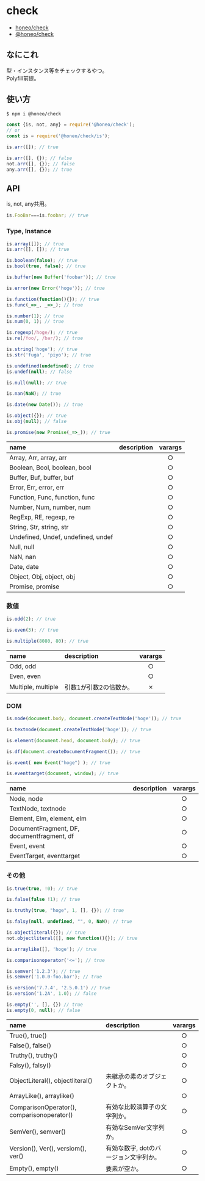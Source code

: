 # check
* [honeo/check](https://github.com/honeo/check)
* [@honeo/check](https://www.npmjs.com/package/@honeo/check)


## なにこれ
型・インスタンス等をチェックするやつ。  
Polyfill前提。


## 使い方
```sh
$ npm i @honeo/check
```
```js
const {is, not, any} = require('@honeo/check');
// or
const is = require('@honeo/check/is');

is.arr([]); // true

is.arr([], {}); // false
not.arr([], {}); // false
any.arr([], {}); // true
```


## API
is, not, any共用。
```js
is.FooBar===is.foobar; // true
```


### Type, Instance
```js
is.array([]); // true
is.arr([], []); // true

is.boolean(false); // true
is.bool(true, false); // true

is.buffer(new Buffer('foobar')); // true

is.error(new Error('hoge')); // true

is.function(function(){}); // true
is.func(_=>_, _=>_); // true

is.number(1); // true
is.num(0, 1); // true

is.regexp(/hoge/); // true
is.re(/foo/, /bar/); // true

is.string('hoge'); // true
is.str('fuga', 'piyo'); // true

is.undefined(undefined); // true
is.undef(null); // false

is.null(null); // true

is.nan(NaN); // true

is.date(new Date()); // true

is.object({}); // true
is.obj(null); // false

is.promise(new Promise(_=>_)); // true
```

| name                               | description | varargs |
|:---------------------------------- |:----------- |:-------:|
| Array, Arr, array, arr             |             |    ○    |
| Boolean, Bool, boolean, bool       |             |    ○    |
| Buffer, Buf, buffer, buf           |             |    ○    |
| Error, Err, error, err             |             |    ○    |
| Function, Func, function, func     |             |    ○    |
| Number, Num, number, num           |             |    ○    |
| RegExp, RE, regexp, re             |             |    ○    |
| String, Str, string, str           |             |    ○    |
| Undefined, Undef, undefined, undef |             |    ○    |
| Null, null                         |             |    ○    |
| NaN, nan                           |             |    ○    |
| Date, date                         |             |    ○    |
| Object, Obj, object, obj           |             |    ○    |
| Promise, promise                   |             |    ○    |




### 数値

```js
is.odd(2); // true

is.even(3); // true

is.multiple(8080, 80); // true
```

| name               | description            | varargs |
|:------------------ |:---------------------- |:-------:|
| Odd, odd           |                        |    ○    |
| Even, even         |                        |    ○    |
| Multiple, multiple | 引数1が引数2の倍数か。 |    ✗    |




### DOM

```js
is.node(document.body, document.createTextNode('hoge')); // true

is.textnode(document.createTextNode('hoge')); // true

is.element(document.head, document.body); // true

is.df(document.createDocumentFragment()); // true

is.event( new Event("hoge") ); // true

is.eventtarget(document, window); // true
```

| name                                       | description | varargs |
|:------------------------------------------ |:----------- |:-------:|
| Node, node                                 |             |    ○    |
| TextNode, textnode                         |             |    ○    |
| Element, Elm, element, elm                 |             |    ○    |
| DocumentFragment, DF, documentfragment, df |             |    ○    |
| Event, event                               |             |    ○    |
| EventTarget, eventtarget                   |             |    ○    |


### その他

```js
is.true(true, !0); // true

is.false(false !1); // true

is.truthy(true, "hoge", 1, [], {}); // true

is.falsy(null, undefined, "", 0, NaN); // true

is.objectliteral({}); // true
not.objectliteral([], new function(){}); // true

is.arraylike([], 'hoge'); // true

is.comparisonoperator('<='); // true

is.semver('1.2.3'); // true
is.semver('1.0.0-foo.bar'); // true

is.version('7.7.4', '2.5.0.1') // true
is.version('1.2A', 1.0); // false

is.empty('', [], {}) // true
is.empty(0, null); // false
```

| name                                       | description                           | varargs |
|:------------------------------------------ |:------------------------------------- |:-------:|
| True(), true()                             |                                       |    ○    |
| False(), false()                           |                                       |    ○    |
| Truthy(), truthy()                         |                                       |    ○    |
| Falsy(), falsy()                           |                                       |    ○    |
| ObjectLiteral(), objectliteral()           | 未継承の素のオブジェクトか。          |    ○    |
| ArrayLike(), arraylike()                   |                                       |    ○    |
| ComparisonOperator(), comparisonoperator() | 有効な比較演算子の文字列か。          |    ○    |
| SemVer(), semver()                         | 有効なSemVer文字列か。                |    ○    |
| Version(), Ver(), versiom(), ver()         | 有効な数字, dotのバージョン文字列か。 |    ○    |
| Empty(), empty()                           | 要素が空か。                          |    ○    |
